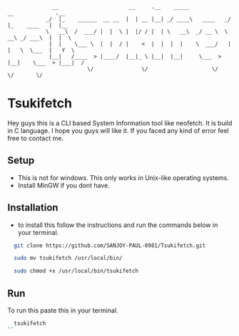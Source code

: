                   __                      __     .__    _____             __             .__     
                _/  |_    ______  __ __  |  | __ |__| _/ ____\   ____   _/  |_    ____   |  |__  
                \   __\  /  ___/ |  |  \ |  |/ / |  | \   __\  _/ __ \  \   __\ _/ ___\  |  |  \ 
                 |  |    \___ \  |  |  / |    <  |  |  |  |    \  ___/   |  |   \  \___  |   Y  \
                 |__|   /____  > |____/  |__|_ \ |__|  |__|     \___  >  |__|    \___  > |___|  /
                             \/               \/                    \/               \/       \/ 

# Tsukifetch
Hey guys this is a CLI based System Information tool like neofetch.
It is build in C language. I hope you guys will like it. If you faced any kind of error feel free to contact me.

## Setup
- This is not for windows. This only works in Unix-like operating systems.
- Install MinGW if you dont have.
## Installation
- to install this follow the instructions and run the commands below in your terminal. 
```bash
  git clone https://github.com/SANJOY-PAUL-0981/Tsukifetch.git
```
```bash
  sudo mv tsukifetch /usr/local/bin/
```
```bash
  sudo chmod +x /usr/local/bin/tsukifetch
```
## Run
To run this paste this in your terminal.
```bash
  tsukifetch
``
  
